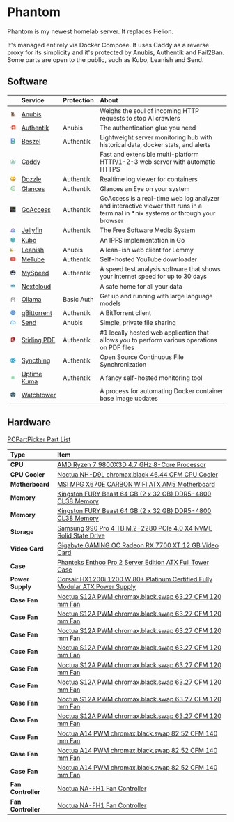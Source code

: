 # Phantom

Phantom is my newest homelab server. It replaces Helion.

It's managed entirely via Docker Compose. It uses Caddy as a reverse proxy for its simplicity and it's protected by Anubis, Authentik and Fail2Ban. Some parts are open to the public, such as Kubo, Leanish and Send.

## Software

|                                                                              | Service                                                        | Protection | About                                                                                                                            |
| :--------------------------------------------------------------------------: | :------------------------------------------------------------- | :--------- | :------------------------------------------------------------------------------------------------------------------------------- |
| <img alt="Anubis logo"       src="../logos/anubis.png"       width="48px" /> | [Anubis](https://github.com/TecharoHQ/anubis)                  |            | Weighs the soul of incoming HTTP requests to stop AI crawlers                                                                    |
| <img alt="Authentik logo"    src="../logos/authentik.png"    width="48px" /> | [Authentik](https://github.com/goauthentik/authentik)          | Anubis     | The authentication glue you need                                                                                                 |
| <img alt="Beszel logo"       src="../logos/beszel.png"       width="48px" /> | [Beszel](https://github.com/henrygd/beszel)                    | Authentik  | Lightweight server monitoring hub with historical data, docker stats, and alerts                                                 |
| <img alt="Caddy logo"        src="../logos/caddy.png"        width="48px" /> | [Caddy](https://github.com/caddyserver/caddy)                  |            | Fast and extensible multi-platform HTTP/1-2-3 web server with automatic HTTPS                                                    |
| <img alt="Dozzle logo"       src="../logos/dozzle.png"       width="48px" /> | [Dozzle](https://github.com/amir20/dozzle)                     | Authentik  | Realtime log viewer for containers                                                                                               |
| <img alt="Glances logo"      src="../logos/glances.png"      width="48px" /> | [Glances](https://github.com/nicolargo/glances)                | Authentik  | Glances an Eye on your system                                                                                                    |
| <img alt="GoAccess logo"     src="../logos/goaccess.png"     width="48px" /> | [GoAccess](https://github.com/allinurl/goaccess)               | Authentik  | GoAccess is a real-time web log analyzer and interactive viewer that runs in a terminal in \*nix systems or through your browser |
| <img alt="Jellyfin logo"     src="../logos/jellyfin.png"     width="48px" /> | [Jellyfin](https://github.com/jellyfin/jellyfin)               | Authentik  | The Free Software Media System                                                                                                   |
| <img alt="Kubo logo"         src="../logos/ipfs.png"         width="48px" /> | [Kubo](https://github.com/ipfs/kubo)                           |            | An IPFS implementation in Go                                                                                                     |
| <img alt="Leanish logo"      src="../logos/leanish.png"      width="48px" /> | [Leanish](https://github.com/NatoBoram/leanish)                | Anubis     | A lean-ish web client for Lemmy                                                                                                  |
| <img alt="MeTube logo"       src="../logos/metube.png"       width="48px" /> | [MeTube](https://github.com/alexta69/metube)                   | Authentik  | Self-hosted YouTube downloader                                                                                                   |
| <img alt="MySpeed logo"      src="../logos/myspeed.png"      width="48px" /> | [MySpeed](https://github.com/gnmyt/myspeed)                    | Authentik  | A speed test analysis software that shows your internet speed for up to 30 days                                                  |
| <img alt="Nextcloud logo"    src="../logos/nextcloud.png"    width="48px" /> | [Nextcloud](https://github.com/nextcloud/server)               |            | A safe home for all your data                                                                                                    |
| <img alt="Ollama logo"       src="../logos/ollama.png"       width="48px" /> | [Ollama](https://github.com/ollama/ollama)                     | Basic Auth | Get up and running with large language models                                                                                    |
| <img alt="qBittorrent logo"  src="../logos/qbittorrent.png"  width="48px" /> | [qBittorrent](https://github.com/qbittorrent/qBittorrent)      | Authentik  | A BitTorrent client                                                                                                              |
| <img alt="Send logo"         src="../logos/send.png"         width="48px" /> | [Send](https://gitlab.com/timvisee/send)                       | Anubis     | Simple, private file sharing                                                                                                     |
| <img alt="Stirling PDF logo" src="../logos/stirling-pdf.png" width="48px" /> | [Stirling PDF](https://github.com/Stirling-Tools/Stirling-PDF) | Authentik  | #1 locally hosted web application that allows you to perform various operations on PDF files                                     |
| <img alt="Syncthing logo"    src="../logos/syncthing.png"    width="48px" /> | [Syncthing](https://github.com/syncthing/syncthing)            | Authentik  | Open Source Continuous File Synchronization                                                                                      |
| <img alt="Uptime Kuma logo"  src="../logos/uptime-kuma.png"  width="48px" /> | [Uptime Kuma](https://github.com/louislam/uptime-kuma)         | Authentik  | A fancy self-hosted monitoring tool                                                                                              |
| <img alt="Watchtower logo"   src="../logos/watchtower.png"   width="48px" /> | [Watchtower](https://github.com/containrrr/watchtower)         |            | A process for automating Docker container base image updates                                                                     |

## Hardware

[PCPartPicker Part List](https://ca.pcpartpicker.com/list/VPDrt3)

| Type               | Item                                                                                                                                                                                                                 |
| :----------------- | :------------------------------------------------------------------------------------------------------------------------------------------------------------------------------------------------------------------- |
| **CPU**            | [AMD Ryzen 7 9800X3D 4.7 GHz 8-Core Processor](https://ca.pcpartpicker.com/product/fPyH99/amd-ryzen-7-9800x3d-47-ghz-8-core-processor-100-1000001084wof)                                                             |
| **CPU Cooler**     | [Noctua NH-D9L chromax.black 46.44 CFM CPU Cooler](https://ca.pcpartpicker.com/product/KQMMnQ/noctua-nh-d9l-chromaxblack-4644-cfm-cpu-cooler-nh-d9l-chromaxblack)                                                    |
| **Motherboard**    | [MSI MPG X670E CARBON WIFI ATX AM5 Motherboard](https://ca.pcpartpicker.com/product/rmbTwP/msi-mpg-x670e-carbon-wifi-atx-am5-motherboard-mpg-x670e-carbon-wifi)                                                      |
| **Memory**         | [Kingston FURY Beast 64 GB (2 x 32 GB) DDR5-4800 CL38 Memory](https://ca.pcpartpicker.com/product/7YxRsY/kingston-fury-beast-64-gb-2-x-32-gb-ddr5-4800-cl38-memory-kf548c38bbk2-64)                                  |
| **Memory**         | [Kingston FURY Beast 64 GB (2 x 32 GB) DDR5-4800 CL38 Memory](https://ca.pcpartpicker.com/product/7YxRsY/kingston-fury-beast-64-gb-2-x-32-gb-ddr5-4800-cl38-memory-kf548c38bbk2-64)                                  |
| **Storage**        | [Samsung 990 Pro 4 TB M.2-2280 PCIe 4.0 X4 NVME Solid State Drive](https://ca.pcpartpicker.com/product/RKYmP6/samsung-990-pro-4-tb-m2-2280-pcie-40-x4-nvme-solid-state-drive-mz-v9p4t0bw)                            |
| **Video Card**     | [Gigabyte GAMING OC Radeon RX 7700 XT 12 GB Video Card](https://ca.pcpartpicker.com/product/VTFmP6/gigabyte-gaming-oc-radeon-rx-7700-xt-12-gb-video-card-gv-r77xtgaming-oc-12gd)                                     |
| **Case**           | [Phanteks Enthoo Pro 2 Server Edition ATX Full Tower Case](https://ca.pcpartpicker.com/product/FQGhP6/phanteks-enthoo-pro-2-server-edition-atx-full-tower-case-ph-es620pc_bk02)                                      |
| **Power Supply**   | [Corsair HX1200i 1200 W 80+ Platinum Certified Fully Modular ATX Power Supply](https://ca.pcpartpicker.com/product/fGgrxr/corsair-hx1200i-1200-w-80-platinum-certified-fully-modular-atx-power-supply-cp-9020281-na) |
| **Case Fan**       | [Noctua S12A PWM chromax.black.swap 63.27 CFM 120 mm Fan](https://ca.pcpartpicker.com/product/CKFXsY/noctua-nf-s12a-pwm-chromaxblackswap-633-cfm-120mm-fan-nf-s12a-pwm-chromaxblackswap)                             |
| **Case Fan**       | [Noctua S12A PWM chromax.black.swap 63.27 CFM 120 mm Fan](https://ca.pcpartpicker.com/product/CKFXsY/noctua-nf-s12a-pwm-chromaxblackswap-633-cfm-120mm-fan-nf-s12a-pwm-chromaxblackswap)                             |
| **Case Fan**       | [Noctua S12A PWM chromax.black.swap 63.27 CFM 120 mm Fan](https://ca.pcpartpicker.com/product/CKFXsY/noctua-nf-s12a-pwm-chromaxblackswap-633-cfm-120mm-fan-nf-s12a-pwm-chromaxblackswap)                             |
| **Case Fan**       | [Noctua S12A PWM chromax.black.swap 63.27 CFM 120 mm Fan](https://ca.pcpartpicker.com/product/CKFXsY/noctua-nf-s12a-pwm-chromaxblackswap-633-cfm-120mm-fan-nf-s12a-pwm-chromaxblackswap)                             |
| **Case Fan**       | [Noctua S12A PWM chromax.black.swap 63.27 CFM 120 mm Fan](https://ca.pcpartpicker.com/product/CKFXsY/noctua-nf-s12a-pwm-chromaxblackswap-633-cfm-120mm-fan-nf-s12a-pwm-chromaxblackswap)                             |
| **Case Fan**       | [Noctua S12A PWM chromax.black.swap 63.27 CFM 120 mm Fan](https://ca.pcpartpicker.com/product/CKFXsY/noctua-nf-s12a-pwm-chromaxblackswap-633-cfm-120mm-fan-nf-s12a-pwm-chromaxblackswap)                             |
| **Case Fan**       | [Noctua S12A PWM chromax.black.swap 63.27 CFM 120 mm Fan](https://ca.pcpartpicker.com/product/CKFXsY/noctua-nf-s12a-pwm-chromaxblackswap-633-cfm-120mm-fan-nf-s12a-pwm-chromaxblackswap)                             |
| **Case Fan**       | [Noctua S12A PWM chromax.black.swap 63.27 CFM 120 mm Fan](https://ca.pcpartpicker.com/product/CKFXsY/noctua-nf-s12a-pwm-chromaxblackswap-633-cfm-120mm-fan-nf-s12a-pwm-chromaxblackswap)                             |
| **Case Fan**       | [Noctua A14 PWM chromax.black.swap 82.52 CFM 140 mm Fan](https://ca.pcpartpicker.com/product/sWM323/noctua-nf-a14-pwm-chromaxblackswap-825-cfm-140mm-fan-nf-a14-pwm-chromaxblackswap)                                |
| **Case Fan**       | [Noctua A14 PWM chromax.black.swap 82.52 CFM 140 mm Fan](https://ca.pcpartpicker.com/product/sWM323/noctua-nf-a14-pwm-chromaxblackswap-825-cfm-140mm-fan-nf-a14-pwm-chromaxblackswap)                                |
| **Case Fan**       | [Noctua A14 PWM chromax.black.swap 82.52 CFM 140 mm Fan](https://ca.pcpartpicker.com/product/sWM323/noctua-nf-a14-pwm-chromaxblackswap-825-cfm-140mm-fan-nf-a14-pwm-chromaxblackswap)                                |
| **Fan Controller** | [Noctua NA-FH1 Fan Controller](https://ca.pcpartpicker.com/product/mHYRsY/noctua-na-fh1-fan-controller-na-fh1)                                                                                                       |
| **Fan Controller** | [Noctua NA-FH1 Fan Controller](https://ca.pcpartpicker.com/product/mHYRsY/noctua-na-fh1-fan-controller-na-fh1)                                                                                                       |

